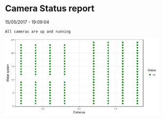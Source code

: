 Camera Status report
================
15/05/2017 - 19:09:04

    All cameras are up and running

![](camreport_files/figure-markdown_github/unnamed-chunk-2-1.png)
